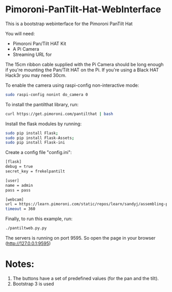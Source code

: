 # Pimoroni-PanTilt-Hat-WebInterface
This is a bootstrap webinterface for the Pimoroni PanTilt Hat

You will need:
* Pimoroni Pan/Tilt HAT Kit
* A Pi Camera
* Streaming URL for

The 15cm ribbon cable supplied with the Pi Camera should be long enough if you're mounting the Pan/Tilt HAT on the Pi. If you're using a Black HAT Hack3r you may need 30cm.

To enable the camera using raspi-config non-interactive mode:

```bash
sudo raspi-config nonint do_camera 0
```

To install the pantilthat library, run:

```bash
curl https://get.pimoroni.com/pantilthat | bash
```
Install the flask modules by running:

```bash
sudo pip install Flask;
sudo pip install Flask-Assets;
sudo pip install Flask-ini
```

Create a config file "config.ini":
```bash
[flask]
debug = true
secret_key = frekelpantilt

[user]
name = admin
pass = pass

[webcam]
url = https://learn.pimoroni.com/static/repos/learn/sandyj/assembling-pan-tilt-at-14.jpg
timeout = 360
```

Finally, to run this example, run:

```bash
./pantiltweb.py.py
```

The servers is running on port 9595. So open the page in your browser (http://127.0.0.1:9595)

# Notes:
1. The buttons have a set of predefined values (for the pan and the tilt).
2. Bootstrap 3 is used
